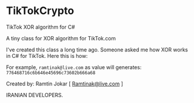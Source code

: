 # TikTokCrypto
TikTok XOR algorithm for C#

  A tiny class for XOR algorithm for TikTok.com
  
  I've created this class a long time ago. Someone asked me how XOR works in C# for TikTok. Here this is how:

  
  For example, `ramtinak@live.com` as value will generates:  `776468716c6b646e45696c73602b666a68`
  
  Created by: Ramtin Jokar [ Ramtinak@live.com ]
  
  IRANIAN DEVELOPERS.
